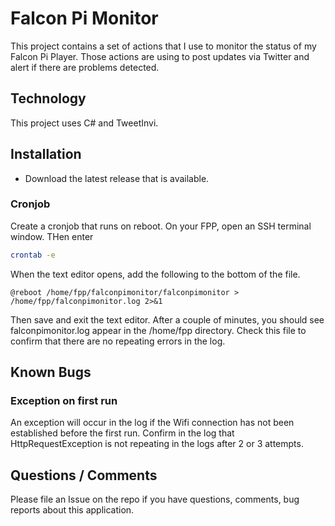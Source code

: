 # Falcon Pi Monitor

This project contains a set of actions that I use to monitor the status of my Falcon Pi Player. Those actions
are using to post updates via Twitter and alert if there are problems detected.

## Technology

This project uses C# and TweetInvi.

## Installation

* Download the latest release that is available.

### Cronjob

Create a cronjob that runs on reboot. On your FPP, open an SSH terminal window. THen enter

```sh
crontab -e
```

When the text editor opens, add the following to the bottom of the file.

```
@reboot /home/fpp/falconpimonitor/falconpimonitor > /home/fpp/falconpimonitor.log 2>&1
```

Then save and exit the text editor. After a couple of minutes, you should see falconpimonitor.log appear
in the /home/fpp directory. Check this file to confirm that there are no repeating errors in the log.

## Known Bugs

### Exception on first run

An exception will occur in the log if the Wifi connection has not been established before the first run. Confirm
in the log that HttpRequestException is not repeating in the logs after 2 or 3 attempts.

## Questions / Comments

Please file an Issue on the repo if you have questions, comments, bug reports about this application.
